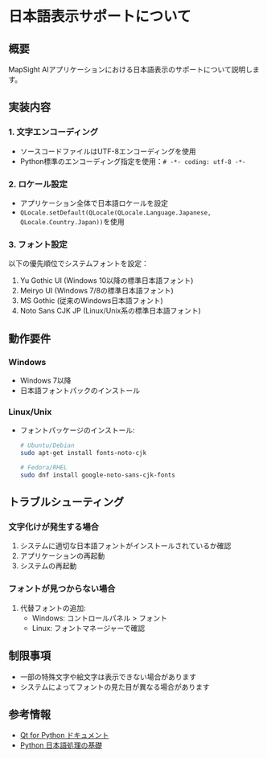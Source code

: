 # 日本語表示サポートについて

## 概要
MapSight AIアプリケーションにおける日本語表示のサポートについて説明します。

## 実装内容

### 1. 文字エンコーディング
- ソースコードファイルはUTF-8エンコーディングを使用
- Python標準のエンコーディング指定を使用：`# -*- coding: utf-8 -*-`

### 2. ロケール設定
- アプリケーション全体で日本語ロケールを設定
- `QLocale.setDefault(QLocale(QLocale.Language.Japanese, QLocale.Country.Japan))`を使用

### 3. フォント設定
以下の優先順位でシステムフォントを設定：
1. Yu Gothic UI (Windows 10以降の標準日本語フォント)
2. Meiryo UI (Windows 7/8の標準日本語フォント)
3. MS Gothic (従来のWindows日本語フォント)
4. Noto Sans CJK JP (Linux/Unix系の標準日本語フォント)

## 動作要件
### Windows
- Windows 7以降
- 日本語フォントパックのインストール

### Linux/Unix
- フォントパッケージのインストール:
  ```bash
  # Ubuntu/Debian
  sudo apt-get install fonts-noto-cjk
  
  # Fedora/RHEL
  sudo dnf install google-noto-sans-cjk-fonts
  ```

## トラブルシューティング
### 文字化けが発生する場合
1. システムに適切な日本語フォントがインストールされているか確認
2. アプリケーションの再起動
3. システムの再起動

### フォントが見つからない場合
1. 代替フォントの追加:
   - Windows: コントロールパネル > フォント
   - Linux: フォントマネージャーで確認

## 制限事項
- 一部の特殊文字や絵文字は表示できない場合があります
- システムによってフォントの見た目が異なる場合があります

## 参考情報
- [Qt for Python ドキュメント](https://doc.qt.io/qtforpython-6/)
- [Python 日本語処理の基礎](https://docs.python.org/ja/3/howto/unicode.html) 